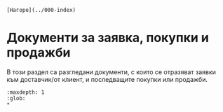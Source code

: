 ```{only} html
[Нагоре](../000-index)
```

# Документи за заявка, покупки и продажби

В този раздел са разгледани документи, с които се отразяват заявки към доставчик/от клиент, и последващите покупки или продажби.  

```{toctree}
:maxdepth: 1
:glob:
*
```

